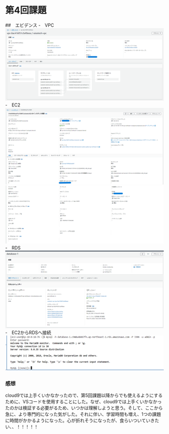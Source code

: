 # 第4回課題
##　エビデンス
-　VPC
![VPC](images/lecture4-1.png)
-　EC2
![EC2(1)](images/lecture4-2-1.png)
![EC2(2)](images/lecture4-2-2.png)
-　RDS
![RDS](images/lecture4-3.png)
-　EC2からRDSへ接続
![接続](images/lecture4-4.png)

### 感想
cloud9では上手くいかなかったので、第5回課題以降からでも使えるようにするために、VSコードを使用することにした。なぜ、cloud9では上手くいかなかったのかは検証する必要がるため、いつかは理解しようと思う。そして、ここから急に、より専門的になった気がした。それに伴い、学習時間も増え、1つの課題に時間がかかるようになった。心が折れそうになったが、食らいついていきたい、、！！！！！